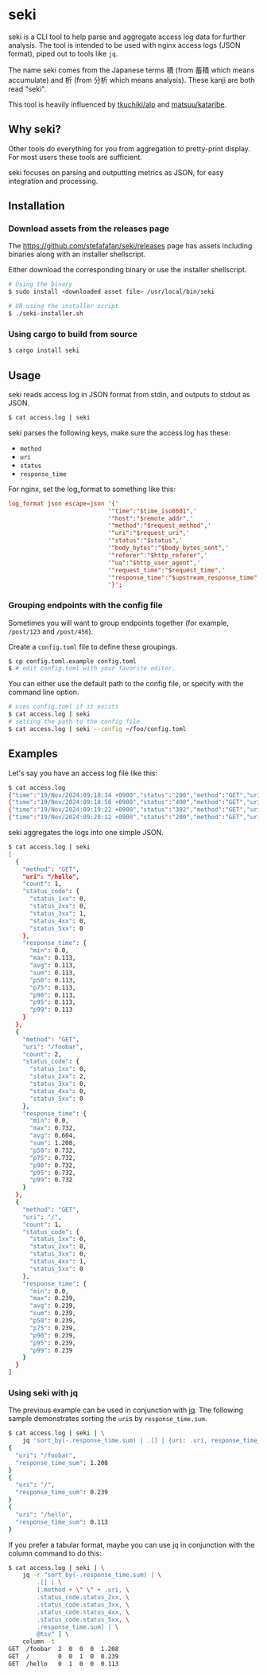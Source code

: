 # seki

seki is a CLI tool to help parse and aggregate access log data for further analysis. The tool is intended to be used with nginx access logs (JSON format), piped out to tools like `jq`.

The name seki comes from the Japanese terms 積 (from 蓄積 which means accumulate) and 析 (from 分析 which means analysis). These kanji are both read "seki".

This tool is heavily influenced by [tkuchiki/alp](https://github.com/tkuchiki/alp) and [matsuu/kataribe](https://github.com/matsuu/kataribe).

## Why seki?

Other tools do everything for you from aggregation to pretty-print display. For most users these tools are sufficient.

seki focuses on parsing and outputting metrics as JSON, for easy integration and processing.

## Installation

### Download assets from the releases page

The https://github.com/stefafafan/seki/releases page has assets including binaries along with an installer shellscript.

Either download the corresponding binary or use the installer shellscript.

```sh
# Using the binary
$ sudo install <downloaded asset file> /usr/local/bin/seki

# OR using the installer script
$ ./seki-installer.sh
```

### Using cargo to build from source

```sh
$ cargo install seki
```

## Usage

seki reads access log in JSON format from stdin, and outputs to stdout as JSON.

```sh
$ cat access.log | seki
```

seki parses the following keys, make sure the access log has these:
- `method`
- `uri`
- `status`
- `response_time`

For nginx, set the log_format to something like this:

```nginx.conf
log_format json escape=json '{'
                            '"time":"$time_iso8601",'
                            '"host":"$remote_addr",'
                            '"method":"$request_method",'
                            '"uri":"$request_uri",'
                            '"status":"$status",'
                            '"body_bytes":"$body_bytes_sent",'
                            '"referer":"$http_referer",'
                            '"ua":"$http_user_agent",'
                            '"request_time":"$request_time",'
                            '"response_time":"$upstream_response_time"'
                            '}';
```

### Grouping endpoints with the config file

Sometimes you will want to group endpoints together (for example, `/post/123` and `/post/456`).

Create a `config.toml` file to define these groupings.

```sh
$ cp config.toml.example config.toml
$ # edit config.toml with your favorite editor.
```

You can either use the default path to the config file, or specify with the command line option.

```sh
# uses config.toml if it exists
$ cat access.log | seki
# setting the path to the config file.
$ cat access.log | seki --config ~/foo/config.toml
```

## Examples

Let's say you have an access log file like this:

```sh
$ cat access.log
{"time":"19/Nov/2024:09:18:34 +0900","status":"200","method":"GET","uri":"/foobar","response_time":"0.476"}
{"time":"19/Nov/2024:09:18:58 +0900","status":"400","method":"GET","uri":"/","response_time":"0.239"}
{"time":"19/Nov/2024:09:19:22 +0900","status":"302","method":"GET","uri":"/hello","response_time":"0.113"}
{"time":"19/Nov/2024:09:20:12 +0900","status":"200","method":"GET","uri":"/foobar","response_time":"0.732"}
```

seki aggregates the logs into one simple JSON.

```sh
$ cat access.log | seki
[
  {
    "method": "GET",
    "uri": "/hello",
    "count": 1,
    "status_code": {
      "status_1xx": 0,
      "status_2xx": 0,
      "status_3xx": 1,
      "status_4xx": 0,
      "status_5xx": 0
    },
    "response_time": {
      "min": 0.0,
      "max": 0.113,
      "avg": 0.113,
      "sum": 0.113,
      "p50": 0.113,
      "p75": 0.113,
      "p90": 0.113,
      "p95": 0.113,
      "p99": 0.113
    }
  },
  {
    "method": "GET",
    "uri": "/foobar",
    "count": 2,
    "status_code": {
      "status_1xx": 0,
      "status_2xx": 2,
      "status_3xx": 0,
      "status_4xx": 0,
      "status_5xx": 0
    },
    "response_time": {
      "min": 0.0,
      "max": 0.732,
      "avg": 0.604,
      "sum": 1.208,
      "p50": 0.732,
      "p75": 0.732,
      "p90": 0.732,
      "p95": 0.732,
      "p99": 0.732
    }
  },
  {
    "method": "GET",
    "uri": "/",
    "count": 1,
    "status_code": {
      "status_1xx": 0,
      "status_2xx": 0,
      "status_3xx": 0,
      "status_4xx": 1,
      "status_5xx": 0
    },
    "response_time": {
      "min": 0.0,
      "max": 0.239,
      "avg": 0.239,
      "sum": 0.239,
      "p50": 0.239,
      "p75": 0.239,
      "p90": 0.239,
      "p95": 0.239,
      "p99": 0.239
    }
  }
]
```

### Using seki with jq

The previous example can be used in conjunction with [jq](https://github.com/jqlang/jq). The following sample demonstrates sorting the `uri`s by `response_time.sum`.

```sh
$ cat access.log | seki | \
    jq 'sort_by(-.response_time.sum) | .[] | {uri: .uri, response_time_sum: .response_time.sum}'
{
  "uri": "/foobar",
  "response_time_sum": 1.208
}
{
  "uri": "/",
  "response_time_sum": 0.239
}
{
  "uri": "/hello",
  "response_time_sum": 0.113
}
```

If you prefer a tabular format, maybe you can use jq in conjunction with the column command to do this:

```sh
$ cat access.log | seki | \
    jq -r "sort_by(-.response_time.sum) | \
        .[] | \
        [.method + \" \" + .uri, \
        .status_code.status_2xx, \
        .status_code.status_3xx, \
        .status_code.status_4xx, \
        .status_code.status_5xx, \
        .response_time.sum] | \
        @tsv" | \
    column -t
GET  /foobar  2  0  0  0  1.208
GET  /        0  0  1  0  0.239
GET  /hello   0  1  0  0  0.113
```
